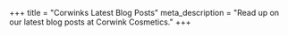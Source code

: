 +++
title = "Corwinks Latest Blog Posts"
meta_description = "Read up on our latest blog posts at Corwink Cosmetics."
+++